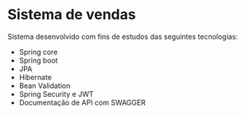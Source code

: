 # Sistema de vendas

Sistema desenvolvido com fins de estudos das seguintes tecnologias:

  - Spring core
  - Spring boot
  - JPA
  - Hibernate
  - Bean Validation
  - Spring Security e JWT
  - Documentação de API com SWAGGER
